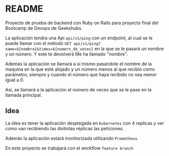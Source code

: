 # README

Proyecto de prueba de backend con Ruby on Rails para proyecto final del Bootcamp de Devops de Geekshubs.

La aplicación tendra una Api `api/v1/ping` con un endpoint, al cual se le puede llamar con el método `GET api/v1/ping?name=${nombre}&times=${numero_de_veces}` en la que se le pasará un nombre y un número. Y este te devolverá Me ha llamado "nombre". 

Además la aplicación se llamará a sí mismo pasandole el nombre de la maquina en la que esté alojado y un número menos al que recibió como parámetro, siempre y cuando el número que haya recibido no sea menor igual a 0. 

Así, se llamará a la aplicación el número de veces que se le pase en la llamada principal.

## Idea

La idea es tener la aplicación desplegada en `Kubernetes` con 4 replicas y ver como van recibiendo las distintas réplicas las peticiones.

Además la aplicación estará monitorizada utilizando `Prometheus`.

En este proyecto se trabajará con el workflow `feature branch`